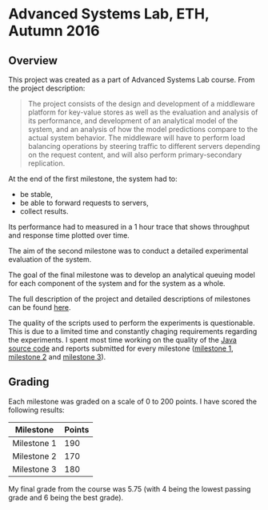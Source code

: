 # Advanced Systems Lab, ETH, Autumn 2016

## Overview

This project was created as a part of Advanced Systems Lab course. From the project description:

> The project consists of the design and development of a middleware platform for key-value stores as well as the evaluation 
> and analysis of its performance, and development of an analytical model of the system, and an analysis of how the model 
> predictions compare to the actual system behavior. The middleware will have to perform load balancing operations by steering
> traffic to different servers depending on the request content, and will also perform primary-secondary replication.

At the end of the first milestone, the system had to:
- be stable,
- be able to forward requests to servers,
- collect results. 

Its performance had to measured in a 1 hour trace that shows throughput and response time plotted over time.

The aim of the second milestone was to conduct a detailed experimental evaluation of the system.

The goal of the final milestone was to develop an analytical queuing model for each component of the system and for the
system as a whole.

The full description of the project and detailed descriptions of milestones can be found [here](https://github.com/matalek/eth-asl/blob/master/docs).

The quality of the scripts used to perform the experiments is questionable.
This is due to a limited time and constantly chaging requirements regarding the experiments.
I spent most time working on the quality of the [Java source code](https://github.com/matalek/eth-asl/tree/master/src/pl/matal)
and reports submitted for every milestone
([milestone 1](https://github.com/matalek/eth-asl/blob/master/matusiaa-milestone1.pdf),
[milestone 2](https://github.com/matalek/eth-asl/blob/master/matusiaa-milestone2.pdf) and
[milestone 3](https://github.com/matalek/eth-asl/blob/master/matusiaa-milestone3.pdf)).

## Grading

Each milestone was graded on a scale of 0 to 200 points. I have scored the following results:

| Milestone | Points |
| ------------- |-------------|
| Milestone 1 | 190 |
| Milestone 2 | 170 |
| Milestone 3 | 180 |

My final grade from the course was 5.75 (with 4 being the lowest passing grade and 6 being the best grade).
